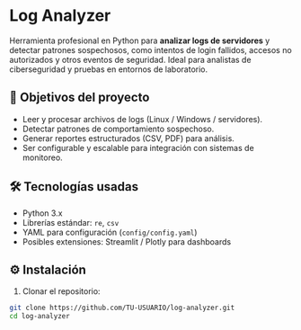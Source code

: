 # Log Analyzer

Herramienta profesional en Python para **analizar logs de servidores** y detectar patrones sospechosos, como intentos de login fallidos, accesos no autorizados y otros eventos de seguridad. Ideal para analistas de ciberseguridad y pruebas en entornos de laboratorio.

## 📌 Objetivos del proyecto
- Leer y procesar archivos de logs (Linux / Windows / servidores).
- Detectar patrones de comportamiento sospechoso.
- Generar reportes estructurados (CSV, PDF) para análisis.
- Ser configurable y escalable para integración con sistemas de monitoreo.

## 🛠 Tecnologías usadas
- Python 3.x
- Librerías estándar: `re`, `csv`
- YAML para configuración (`config/config.yaml`)
- Posibles extensiones: Streamlit / Plotly para dashboards

## ⚙️ Instalación
1. Clonar el repositorio:
```bash
git clone https://github.com/TU-USUARIO/log-analyzer.git
cd log-analyzer
